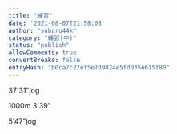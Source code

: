 ```yaml
---
title: "練習"
date: '2021-08-07T21:58:08'
author: "subaru44k"
category: "練習(中)"
status: "publish"
allowComments: true
convertBreaks: false
entryHash: "b0ca7c27ef5e7d9824e5fd035e615f80"
---
```

37'31"jog

1000m
3'39"

5'47"jog
